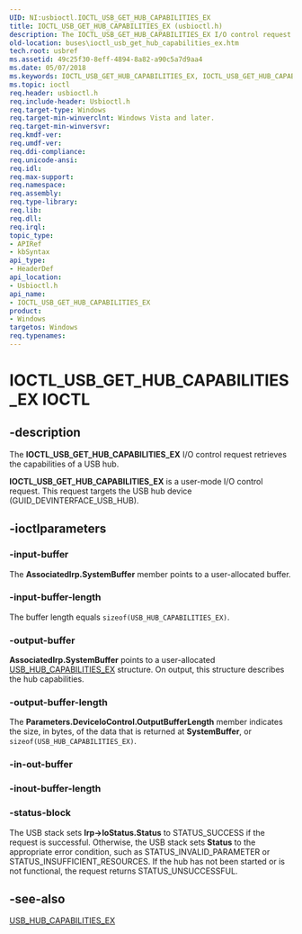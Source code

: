 ```yaml
---
UID: NI:usbioctl.IOCTL_USB_GET_HUB_CAPABILITIES_EX
title: IOCTL_USB_GET_HUB_CAPABILITIES_EX (usbioctl.h)
description: The IOCTL_USB_GET_HUB_CAPABILITIES_EX I/O control request retrieves the capabilities of a USB hub.IOCTL_USB_GET_HUB_CAPABILITIES_EX is a user-mode I/O control request. This request targets the USB hub device (GUID_DEVINTERFACE_USB_HUB).
old-location: buses\ioctl_usb_get_hub_capabilities_ex.htm
tech.root: usbref
ms.assetid: 49c25f30-8eff-4894-8a82-a90c5a7d9aa4
ms.date: 05/07/2018
ms.keywords: IOCTL_USB_GET_HUB_CAPABILITIES_EX, IOCTL_USB_GET_HUB_CAPABILITIES_EX control, IOCTL_USB_GET_HUB_CAPABILITIES_EX control code [Buses], buses.ioctl_usb_get_hub_capabilities_ex, usbioctl/IOCTL_USB_GET_HUB_CAPABILITIES_EX, usbirp_bed6a9f5-00ee-4f0b-9906-cd27d85a74c2.xml
ms.topic: ioctl
req.header: usbioctl.h
req.include-header: Usbioctl.h
req.target-type: Windows
req.target-min-winverclnt: Windows Vista and later.
req.target-min-winversvr: 
req.kmdf-ver: 
req.umdf-ver: 
req.ddi-compliance: 
req.unicode-ansi: 
req.idl: 
req.max-support: 
req.namespace: 
req.assembly: 
req.type-library: 
req.lib: 
req.dll: 
req.irql: 
topic_type:
- APIRef
- kbSyntax
api_type:
- HeaderDef
api_location:
- Usbioctl.h
api_name:
- IOCTL_USB_GET_HUB_CAPABILITIES_EX
product:
- Windows
targetos: Windows
req.typenames: 
---
```


# IOCTL_USB_GET_HUB_CAPABILITIES_EX IOCTL


## -description



The <b>IOCTL_USB_GET_HUB_CAPABILITIES_EX</b> I/O control request retrieves the capabilities of a USB hub.

<b>IOCTL_USB_GET_HUB_CAPABILITIES_EX</b> is a user-mode I/O control request. This request targets the USB hub device (GUID_DEVINTERFACE_USB_HUB).




## -ioctlparameters




### -input-buffer

The <b>AssociatedIrp.SystemBuffer</b> member points to a user-allocated buffer.


### -input-buffer-length

 The buffer length equals <code>sizeof(USB_HUB_CAPABILITIES_EX)</code>.


### -output-buffer

<b>AssociatedIrp.SystemBuffer</b> points to a user-allocated <a href="https://msdn.microsoft.com/library/windows/hardware/ff539329">USB_HUB_CAPABILITIES_EX</a> structure. On output, this structure describes the hub capabilities. 


### -output-buffer-length

The <b>Parameters.DeviceIoControl.OutputBufferLength</b> member indicates the size, in bytes, of the data that is returned at <b>SystemBuffer</b>, or <code>sizeof(USB_HUB_CAPABILITIES_EX)</code>.


### -in-out-buffer








### -inout-buffer-length








### -status-block

The USB stack sets <b>Irp-&gt;IoStatus.Status</b> to STATUS_SUCCESS if the request is successful. Otherwise, the USB stack sets <b>Status</b> to the appropriate error condition, such as STATUS_INVALID_PARAMETER or STATUS_INSUFFICIENT_RESOURCES. If the hub has not been started or is not functional, the request returns STATUS_UNSUCCESSFUL.


## -see-also




<a href="https://msdn.microsoft.com/library/windows/hardware/ff539329">USB_HUB_CAPABILITIES_EX</a>
 

 

